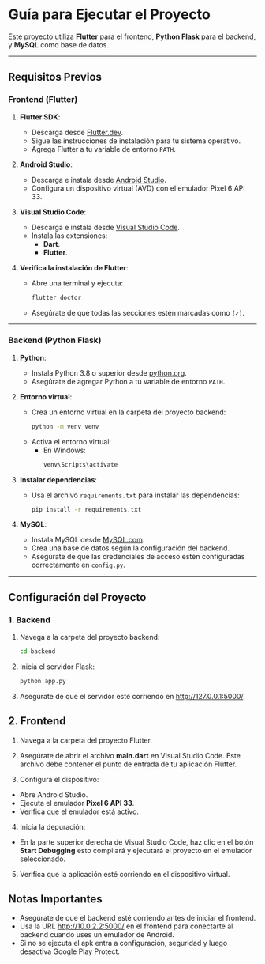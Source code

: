 # Guía para Ejecutar el Proyecto

Este proyecto utiliza **Flutter** para el frontend, **Python Flask** para el backend, y **MySQL** como base de datos.

---

## Requisitos Previos

### Frontend (Flutter)
1. **Flutter SDK**:
   - Descarga desde [Flutter.dev](https://flutter.dev).
   - Sigue las instrucciones de instalación para tu sistema operativo.
   - Agrega Flutter a tu variable de entorno `PATH`.

2. **Android Studio**:
   - Descarga e instala desde [Android Studio](https://developer.android.com/studio).
   - Configura un dispositivo virtual (AVD) con el emulador Pixel 6 API 33.

3. **Visual Studio Code**:
   - Descarga e instala desde [Visual Studio Code](https://code.visualstudio.com).
   - Instala las extensiones:
     - **Dart**.
     - **Flutter**.

4. **Verifica la instalación de Flutter**:
   - Abre una terminal y ejecuta:
     ```bash
     flutter doctor
     ```
   - Asegúrate de que todas las secciones estén marcadas como `[✓]`.

---

### Backend (Python Flask)
1. **Python**:
   - Instala Python 3.8 o superior desde [python.org](https://www.python.org).
   - Asegúrate de agregar Python a tu variable de entorno `PATH`.

2. **Entorno virtual**:
   - Crea un entorno virtual en la carpeta del proyecto backend:
     ```bash
     python -m venv venv
     ```
   - Activa el entorno virtual:
     - En Windows:
       ```bash
       venv\Scripts\activate
       ```

3. **Instalar dependencias**:
   - Usa el archivo `requirements.txt` para instalar las dependencias:
     ```bash
     pip install -r requirements.txt
     ```

4. **MySQL**:
   - Instala MySQL desde [MySQL.com](https://www.mysql.com).
   - Crea una base de datos según la configuración del backend.
   - Asegúrate de que las credenciales de acceso estén configuradas correctamente en `config.py`.

---

## Configuración del Proyecto

### 1. Backend
1. Navega a la carpeta del proyecto backend:
   ```bash
   cd backend
2. Inicia el servidor Flask:
    ```bash
   python app.py
4. Asegúrate de que el servidor esté corriendo en http://127.0.0.1:5000/.

## 2. Frontend
1. Navega a la carpeta del proyecto Flutter.

2. Asegúrate de abrir el archivo **main.dart** en Visual Studio Code. Este archivo debe contener el punto de entrada de tu aplicación Flutter.

3. Configura el dispositivo:
* Abre Android Studio.
* Ejecuta el emulador **Pixel 6 API 33**.
* Verifica que el emulador está activo.

4. Inicia la depuración:
* En la parte superior derecha de Visual Studio Code, haz clic en el botón **Start Debugging** esto compilará y ejecutará el proyecto en el emulador seleccionado.

5. Verifica que la aplicación esté corriendo en el dispositivo virtual.

## Notas Importantes
* Asegúrate de que el backend esté corriendo antes de iniciar el frontend.
* Usa la URL http://10.0.2.2:5000/ en el frontend para conectarte al backend cuando uses un emulador de Android.
* Si no se ejecuta el apk  entra a configuración, seguridad y luego desactiva Google Play Protect.
